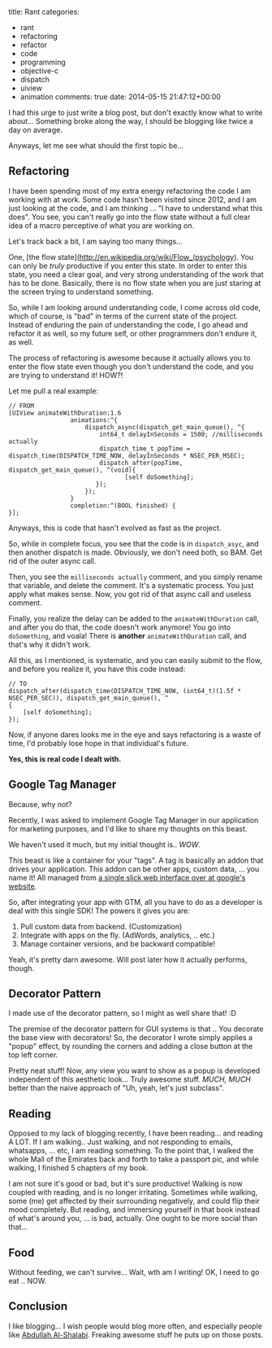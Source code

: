 title: Rant
categories:
- rant
- refactoring
- refactor
- code
- programming
- objective-c
- dispatch
- uiview
- animation
comments: true
date: 2014-05-15 21:47:12+00:00

I had this urge to just write a blog post, but don't exactly know what to write about... Something broke along the way, I should be blogging like twice a day on average.

Anyways, let me see what should the first topic be...

## Refactoring

I have been spending most of my extra energy refactoring the code I am working with at work. Some code hasn't been visited since 2012, and I am just looking at the code, and I am thinking ... "I have to understand what this does". You see, you can't really go into the flow state without a full clear idea of a macro perceptive of what you are working on.

Let's track back a bit, I am saying too many things...

One, [the flow state](http://en.wikipedia.org/wiki/Flow_(psychology). You can only be _truly_ productive if you enter this state. In order to enter this state, you need a clear goal, and very strong understanding of the work that has to be done. Basically, there is no flow state when you are just staring at the screen trying to understand something.

So, while I am looking around understanding code, I come across old code, which of course, is "bad" in terms of the current state of the project. Instead of enduring the pain of understanding the code, I go ahead and refactor it as well, so my future self, or other programmers don't endure it, as well.

The process of refactoring is awesome because it actually allows you to enter the flow state even though you don't understand the code, and you are trying to understand it! HOW?!

Let me pull a real example:

```objc
// FROM
[UIView animateWithDuration:1.6
                 animations:^{
                     dispatch_async(dispatch_get_main_queue(), ^{
                         int64_t delayInSeconds = 1500; //milliseconds actually
                         dispatch_time_t popTime = dispatch_time(DISPATCH_TIME_NOW, delayInSeconds * NSEC_PER_MSEC);
                         dispatch_after(popTime, dispatch_get_main_queue(), ^(void){
                                [self doSomething];
                        });
                     });
                 }
                 completion:^(BOOL finished) {
}];

```

Anyways, this is code that hasn't evolved as fast as the project.

So, while in complete focus, you see that the code is in `dispatch_asyc`, and then another dispatch is made. Obviously, we don't need both, so BAM. Get rid of the outer async call.

Then, you see the `milliseconds actually` comment, and you simply rename that variable, and delete the comment. It's a systematic process. You just apply what makes sense. Now, you got rid of that async call and useless comment.

Finally, you realize the delay can be added to the `animateWithDuration` call, and after you do that, the code doesn't work anymore! You go into `doSomething`, and voala! There is **another** `animateWithDuration` call, and that's why it didn't work.

All this, as I mentioned, is systematic, and you can easily submit to the flow, and before you realize it, you have this code instead:

```objc
// TO
dispatch_after(dispatch_time(DISPATCH_TIME_NOW, (int64_t)(1.5f * NSEC_PER_SEC)), dispatch_get_main_queue(), ^
{
    [self doSomething];
});

```

Now, if anyone dares looks me in the eye and says refactoring is a waste of time, I'd probably lose hope in that individual's future.

**Yes, this is real code I dealt with.**

## Google Tag Manager

Because, why not?

Recently, I was asked to implement Google Tag Manager in our application for marketing purposes, and I'd like to share my thoughts on this beast.

We haven't used it much, but my initial thought is.. *WOW*.

This beast is like a container for your "tags". A tag is basically an addon that drives your application. This addon can be other apps, custom data, ... you name it! All managed from [a single slick web interface over at google's website](http://www.google.com/tagmanager).

So, after integrating your app with GTM, all you have to do as a developer is deal with this single SDK! The powers it gives you are:

1. Pull custom data from backend. (Customization)
2. Integrate with apps on the fly. (AdWords, analytics, .. etc.)
3. Manage container versions, and be backward compatible!

Yeah, it's pretty darn awesome. Will post later how it actually performs, though.

## Decorator Pattern

I made use of the decorator pattern, so I might as well share that! :D

The premise of the decorator pattern for GUI systems is that .. You decorate the base view with decorators! So, the decorator I wrote simply applies a "popup" effect, by rounding the corners and adding a close button at the top left corner.

Pretty neat stuff! Now, any view you want to show as a popup is developed independent of this aesthetic look... Truly awesome stuff. *MUCH, MUCH* better than the naive approach of "Uh, yeah, let's just subclass".

## Reading

Opposed to my lack of blogging recently, I have been reading... and reading A LOT. If I am walking.. Just walking, and not responding to emails, whatsapps, ... etc, I am reading something. To the point that, I walked the whole Mall of the Emirates back and forth to take a passport pic, and while walking, I finished 5 chapters of my book.

I am not sure it's good or bad, but it's sure productive! Walking is now coupled with reading, and is no longer irritating. Sometimes while walking, some (me) get affected by their surrounding negatively, and could flip their mood completely. But reading, and immersing yourself in that book instead of what's around you, ... is bad, actually. One ought to be more social than that...

## Food

Without feeding, we can't survive... Wait, wth am I writing! OK, I need to go eat .. NOW.

## Conclusion

I like blogging... I wish people would blog more often, and especially people like [Abdullah Al-Shalabi](http://startupq8.com/). Freaking awesome stuff he puts up on those posts.
